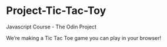 # Project-Tic-Tac-Toy
 Javascript Course - The Odin Project


We’re making a Tic Tac Toe game you can play in your browser!

